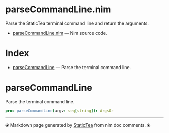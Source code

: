 # parseCommandLine.nim

Parse the StaticTea terminal command line and return the arguments.

* [parseCommandLine.nim](../src/parseCommandLine.nim) &mdash; Nim source code.
# Index

* [parseCommandLine](#parsecommandline) &mdash; Parse the terminal command line.

# parseCommandLine

Parse the terminal command line.

```nim
proc parseCommandLine(argv: seq[string]): ArgsOr
```


---
⦿ Markdown page generated by [StaticTea](https://github.com/flenniken/statictea/) from nim doc comments. ⦿
